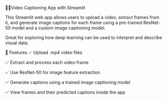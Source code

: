🎥📸Video Captioning App with Streamlit


This Streamlit web app allows users to upload a video, extract frames from it, and generate image captions for each frame using a pre-trained ResNet-50 model and a custom image captioning model.

Great for exploring how deep learning can be used to interpret and describe visual data.

🚀 Features
✅ Upload .mp4 video files

✅ Extract and process each video frame

✅ Use ResNet-50 for image feature extraction

✅ Generate captions using a trained image captioning model

✅ View frames and their predicted captions inside the app

